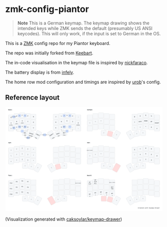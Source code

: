 # zmk-config-piantor

> **Note**
> This is a German keymap. The keymap drawing shows the intended keys
> while ZMK sends the default (presumably US ANSI keycodes).
> This will only work, if the input is set to German in the OS.

This is a [ZMK](https://zmk.dev) config repo for my Piantor keyboard.

The repo was initially forked from [Keebart](https://github.com/Keebart/zmk-config).

The in-code visualisation in the keymap file is inspired by [nickfaraco](https://github.com/nickfaraco/zmk-config).

The battery display is from [infely](https://github.com/infely/nice-view-battery).

The home row mod configuration and timings are inspired by [urob](https://github.com/urob/zmk-config)'s config.

## Reference layout

![3x5 layout](./keymapDrawer/piantorKeymap.svg)

(Visualization generated with [caksoylar/keymap-drawer](https://github.com/caksoylar/keymap-drawer))
